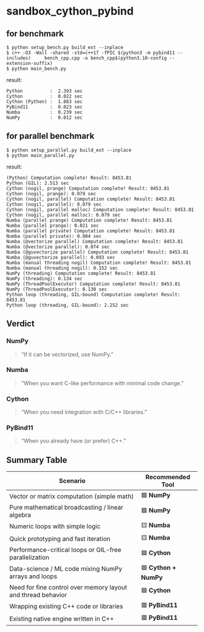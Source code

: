 # sandbox_cython_pybind

## for benchmark
```
$ python setup_bench.py build_ext --inplace
$ c++ -O3 -Wall -shared -std=c++17 -fPIC $(python3 -m pybind11 --includes)     bench_cpp.cpp -o bench_cpp$(python3.10-config --extension-suffix)
$ python main_bench.py
```
result:
```
Python          :  2.393 sec
Cython          :  0.022 sec
Cython (Python) :  1.883 sec
PyBind11        :  0.023 sec
Numba           :  0.239 sec
NumPy           :  0.012 sec
```

## for parallel benchmark
```
$ python setup_parallel.py build_ext --inplace
$ python main_parallel.py
```
result:
```
(Python) Computation complete! Result: 8453.81
Python (GIL): 2.513 sec
Cython (nogil, prange) Computation complete! Result: 8453.81
Cython (nogil, prange): 0.079 sec
Cython (nogil, parallel) Computation complete! Result: 8453.81
Cython (nogil, parallel): 0.079 sec
Cython (nogil, parallel malloc) Computation complete! Result: 8453.81
Cython (nogil, parallel malloc): 0.079 sec
Numba (parallel prange) Computation complete! Result: 8453.81
Numba (parallel prange): 0.021 sec
Numba (parallel private) Computation complete! Result: 8453.81
Numba (parallel private): 0.084 sec
Numba (@vectorize parallel) Computation complete! Result: 8453.81
Numba (@vectorize parallel): 0.074 sec
Numba (@guvectorize parallel) Computation complete! Result: 8453.81
Numba (@guvectorize parallel): 0.093 sec
Numba (manual threading nogil) Computation complete! Result: 8453.81
Numba (manual threading nogil): 0.152 sec
NumPy (threading) Computation complete! Result: 8453.81
NumPy (threading): 0.134 sec
NumPy (ThreadPoolExecutor) Computation complete! Result: 8453.81
NumPy (ThreadPoolExecutor): 0.130 sec
Python loop (threading, GIL-bound) Computation complete! Result: 8453.81
Python loop (threading, GIL-bound): 2.252 sec
```

## Verdict

### NumPy
> “If it can be vectorized, use NumPy.”

### Numba

> “When you want C-like performance with minimal code change.”

### Cython

> “When you need integration with C/C++ libraries.”

### PyBind11

> “When you already have (or prefer) C++.”

## Summary Table

| Scenario | Recommended Tool |
|-----------|------------------|
| Vector or matrix computation (simple math) | 🟩 **NumPy** |
| Pure mathematical broadcasting / linear algebra | 🟩 **NumPy** |
| Numeric loops with simple logic | 🟨 **Numba** |
| Quick prototyping and fast iteration | 🟨 **Numba** |
| Performance-critical loops or GIL-free parallelization | 🟦 **Cython** |
| Data-science / ML code mixing NumPy arrays and loops | 🟦 **Cython + NumPy** |
| Need for fine control over memory layout and thread behavior | 🟦 **Cython** |
| Wrapping existing C++ code or libraries | 🟥 **PyBind11** |
| Existing native engine written in C++ | 🟥 **PyBind11** |
